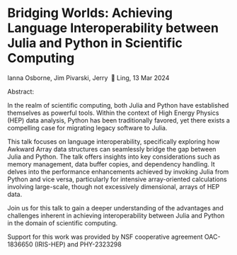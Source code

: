 # Bridging Worlds: Achieving Language Interoperability between Julia and Python in Scientific Computing

Ianna Osborne, Jim Pivarski, Jerry 🦑 Ling, 13 Mar 2024

Abstract:

In the realm of scientific computing, both Julia and Python have established themselves as powerful tools. Within the context of High Energy Physics (HEP) data analysis, Python has been traditionally favored, yet there exists a compelling case for migrating legacy software to Julia.

This talk focuses on language interoperability, specifically exploring how Awkward Array data structures can seamlessly bridge the gap between Julia and Python. The talk offers insights into key considerations such as memory management, data buffer copies, and dependency handling. It delves into the performance enhancements achieved by invoking Julia from Python and vice versa, particularly for intensive array-oriented calculations involving large-scale, though not excessively dimensional, arrays of HEP data.

Join us for this talk to gain a deeper understanding of the advantages and challenges inherent in achieving interoperability between Julia and Python in the domain of scientific computing.

Support for this work was provided by NSF cooperative agreement OAC-1836650 (IRIS-HEP) and PHY-2323298

